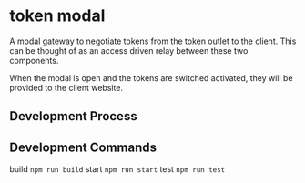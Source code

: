 # token modal
A modal gateway to negotiate tokens from the token outlet to the client. This can be thought of as an access driven relay between these two components.

When the modal is open and the tokens are switched activated, they will be provided to the client website.

## Development Process



## Development Commands

build `npm run build`
start `npm run start`
test `npm run test`


